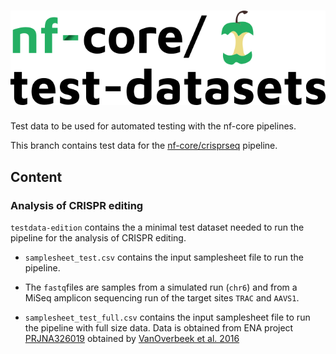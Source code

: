 # ![nfcore/test-datasets](docs/images/test-datasets_logo.png)

Test data to be used for automated testing with the nf-core pipelines.

This branch contains test data for the [nf-core/crisprseq](https://github.com/nf-core/crisprseq) pipeline.

## Content

### Analysis of CRISPR editing

`testdata-edition` contains the a minimal test dataset needed to run the pipeline for the analysis of CRISPR editing.

- `samplesheet_test.csv` contains the input samplesheet file to run the pipeline.
- The `fastq`files are samples from a simulated run (`chr6`) and from a MiSeq amplicon sequencing run of the target sites `TRAC` and `AAVS1`.

- `samplesheet_test_full.csv` contains the input samplesheet file to run the pipeline with full size data. Data is obtained from ENA project [PRJNA326019](https://www.ebi.ac.uk/ena/browser/view/PRJNA326019) obtained by [VanOverbeek et al. 2016](https://doi.org/10.1016/j.molcel.2016.06.037)
